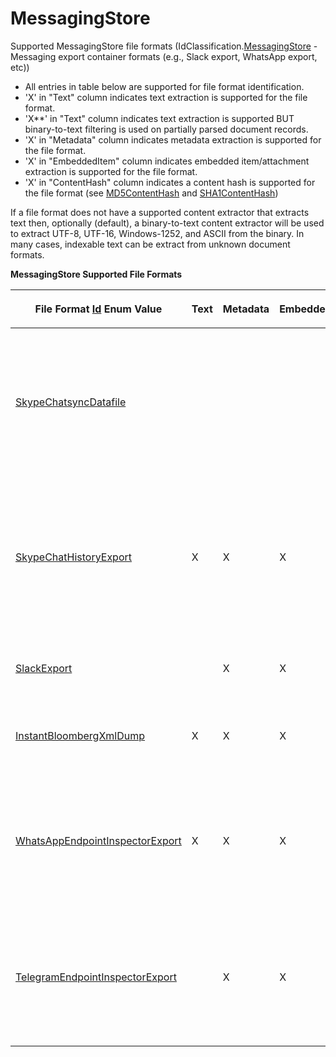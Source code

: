 # MessagingStore

Supported MessagingStore file formats (IdClassification.<a href="1e3a8090-926a-275b-2e9c-c0851d3c49e2">MessagingStore</a> - Messaging export container formats (e.g., Slack export, WhatsApp export, etc))
<ul><li>All entries in table below are supported for file format identification.</li><li>'X' in "Text" column indicates text extraction is supported for the file format.</li><li>'X**' in "Text" column indicates text extraction is supported BUT binary-to-text filtering is used on partially parsed document records.</li><li>'X' in "Metadata" column indicates metadata extraction is supported for the file format.</li><li>'X' in "EmbeddedItem" column indicates embedded item/attachment extraction is supported for the file format.</li><li>'X' in "ContentHash" column indicates a content hash is supported for the file format (see <a href="a852bcf7-e763-6d05-21d0-198c8c9e1fe3">MD5ContentHash</a> and <a href="66becb90-e903-e12d-cf4d-2a8aa6b65937">SHA1ContentHash</a>)</li></ul>






If a file format does not have a supported content extractor that extracts text then, optionally (default), a binary-to-text content extractor will be used to extract UTF-8, UTF-16, Windows-1252, and ASCII from the binary. In many cases, indexable text can be extract from unknown document formats.


<p><strong>MessagingStore Supported File Formats</strong></p><table><thead><tr><th><p>

File Format <a href="6f1047fb-7367-c09c-5621-ae7632c8404b">Id</a> Enum Value</p></th>
<th><p>Text</p></th>
<th><p>Metadata</p></th>
<th><p>EmbeddedItem</p></th>
<th><p>ContentHash</p></th>
<th><p>Description</p></th>
</tr></thead><tr><td><p><a href="6f1047fb-7367-c09c-5621-ae7632c8404b">SkypeChatsyncDatafile</a></p></td>
<td><p /></td>
<td><p /></td>
<td><p /></td>
<td><p /></td>
<td><p>Skype chatsync data file, stores 'removed' messages, along with edits, locally (.dat).</p></td>
</tr><tr><td><p><a href="6f1047fb-7367-c09c-5621-ae7632c8404b">SkypeChatHistoryExport</a></p></td>
<td><p>X</p></td>
<td><p>X</p></td>
<td><p>X</p></td>
<td><p /></td>
<td><p>Skype chat history export file (Skype accounts can request an export of their chat history and/or files) (.tar).</p></td>
</tr><tr><td><p><a href="6f1047fb-7367-c09c-5621-ae7632c8404b">SlackExport</a></p></td>
<td><p /></td>
<td><p>X</p></td>
<td><p>X</p></td>
<td><p /></td>
<td><p>Slack export data file (.zip).</p></td>
</tr><tr><td><p><a href="6f1047fb-7367-c09c-5621-ae7632c8404b">InstantBloombergXmlDump</a></p></td>
<td><p>X</p></td>
<td><p>X</p></td>
<td><p>X</p></td>
<td><p /></td>
<td><p>Instant Bloomberg (IB) chat (.xml).</p></td>
</tr><tr><td><p><a href="6f1047fb-7367-c09c-5621-ae7632c8404b">WhatsAppEndpointInspectorExport</a></p></td>
<td><p>X</p></td>
<td><p>X</p></td>
<td><p>X</p></td>
<td><p /></td>
<td><p>WhatsApp message collection exported by Cellebrite Endpoint Inspector software (.zip).</p></td>
</tr><tr><td><p><a href="6f1047fb-7367-c09c-5621-ae7632c8404b">TelegramEndpointInspectorExport</a></p></td>
<td><p /></td>
<td><p>X</p></td>
<td><p>X</p></td>
<td><p /></td>
<td><p>Telegram message collection exported by Cellebrite Endpoint Inspector software (.zip).</p></td>
</tr></table>